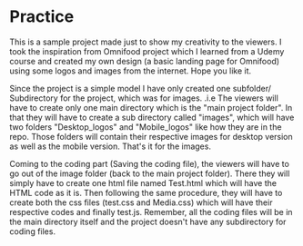 # Practice
This is a sample project made just to show my creativity to the viewers.
I took the inspiration from Omnifood project which I learned from a Udemy course and created my own design (a basic landing page for Omnifood) using some logos and images from the internet.
Hope you like it.

<!-- Steps for downloading the project in the systen for the viewers -->
Since the project is a simple model I have only created one subfolder/ Subdirectory for the project, which was for images.
.i.e The viewers will have to create only one main directory which is the "main project folder". In that they will have to create a sub directory called "images", which will have two folders "Desktop_logos" and "Mobile_logos" like how they are in the repo. Those folders will contain their respective images for desktop version as well as the mobile version. That's it for the images.

Coming to the coding part (Saving the coding file), the viewers will have to go out of the image folder (back to the main project folder). There they will simply have to create one html file named Test.html which will have the HTML code as it is. Then following the same procedure, they will have to create both the css files (test.css and Media.css) which will have their respective codes and finally test.js. Remember, all the coding files will be in the main directory itself and the project doesn't have any subdirectory for coding files. 
